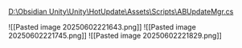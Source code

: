 [D:\Obsidian Unity\Unity\HotUpdate\Assets\Scripts\ABUpdateMgr.cs](file:///d%3A/Obsidian%20Unity/Unity/HotUpdate/Assets/Scripts/ABUpdateMgr.cs)

![[Pasted image 20250602221643.png]]
![[Pasted image 20250602221745.png]]
![[Pasted image 20250602221829.png]]